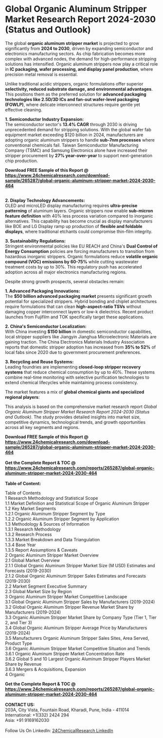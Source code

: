 <h1>Global Organic Aluminum Stripper Market Research Report 2024-2030 (Status and Outlook)</h1><p>The global <strong>organic aluminum stripper market</strong> is projected to grow significantly from <strong>2024 to 2030</strong>, driven by expanding semiconductor and electronics manufacturing sectors. As chip fabrication becomes more complex with advanced nodes, the demand for high-performance stripping solutions has intensified. Organic aluminum strippers now play a critical role in <strong>IC packaging, wafer processing, and display panel production</strong>, where precision metal removal is essential.</p><p>Unlike traditional acidic strippers, organic formulations offer superior <strong>selectivity, reduced substrate damage, and environmental advantages</strong>. This positions them as the preferred solution for <strong>advanced packaging technologies like 2.5D/3D ICs and fan-out wafer-level packaging (FOWLP)</strong>, where delicate interconnect structures require gentle yet effective cleaning.</p><p><strong>1. Semiconductor Industry Expansion:</strong><br>
The semiconductor sector's <strong>13.4% CAGR</strong> through 2030 is driving unprecedented demand for stripping solutions. With the global wafer fab equipment market exceeding $120 billion in 2024, manufacturers are adopting organic aluminum strippers to handle <strong>sub-7nm processes</strong> where conventional chemicals fail. Taiwan Semiconductor Manufacturing Company (TSMC) and Samsung Electronics alone have increased their stripper procurement by <strong>27% year-over-year</strong> to support next-generation chip production.</p><div><b>Download FREE Sample of this Report @ 
            <a href="https://www.24chemicalresearch.com/download-sample/265287/global-organic-aluminum-stripper-market-2024-2030-464">
            https://www.24chemicalresearch.com/download-sample/265287/global-organic-aluminum-stripper-market-2024-2030-464</a></b></div><br><p><strong>2. Display Technology Advancements:</strong><br>
OLED and microLED display manufacturing requires <strong>ultra-precise patterning</strong> of aluminum layers. Organic strippers now enable <strong>sub-micron feature definition</strong> with 40% less process variation compared to inorganic alternatives. This capability has become crucial as display manufacturers like BOE and LG Display ramp up production of <strong>flexible and foldable displays</strong>, where traditional etchants could compromise thin-film integrity.</p><p><strong>3. Sustainability Regulations:</strong><br>
Stringent environmental policies like EU REACH and China's <strong>Dual Control of Energy Consumption</strong> policies are forcing manufacturers to transition from hazardous inorganic strippers. Organic formulations reduce <strong>volatile organic compound (VOC) emissions by 60-75%</strong> while cutting wastewater treatment costs by up to 30%. This regulatory push has accelerated adoption across all major electronics manufacturing regions.</p><p>Despite strong growth prospects, several obstacles remain:</p><p><strong>1. Advanced Packaging Innovations:</strong><br>
The <strong>$50 billion advanced packaging market</strong> presents significant growth potential for specialized strippers. Hybrid bonding and chiplet architectures require formulations that can clean <strong>high-aspect-ratio TSVs</strong> without damaging copper interconnect layers or low-k dielectrics. Recent product launches from Fujifilm and TOK specifically target these applications.</p><p><strong>2. China's Semiconductor Localization:</strong><br>
With China investing <strong>$150 billion</strong> in domestic semiconductor capabilities, local stripper suppliers like Jiangyin Jianghua Microelectronic Materials are gaining traction. The China Electronics Materials Industry Association reports that domestic stripper adoption has increased from <strong>35% to 52%</strong> of local fabs since 2020 due to government procurement preferences.</p><p><strong>3. Recycling and Reuse Systems:</strong><br>
Leading foundries are implementing <strong>closed-loop stripper recovery systems</strong> that reduce chemical consumption by up to 40%. These systems combine real-time monitoring with selective purification technologies to extend chemical lifecycles while maintaining process consistency.</p><p>The market features a mix of <strong>global chemical giants and specialized regional players</strong>:</p><p>This analysis is based on the comprehensive market research report <em>Global Organic Aluminum Stripper Market Research Report 2024-2030 (Status and Outlook)</em>. The study provides detailed insights into market size, competitive dynamics, technological trends, and growth opportunities across all key segments and regions.</p><div><b>Download FREE Sample of this Report @ 
            <a href="https://www.24chemicalresearch.com/download-sample/265287/global-organic-aluminum-stripper-market-2024-2030-464">
            https://www.24chemicalresearch.com/download-sample/265287/global-organic-aluminum-stripper-market-2024-2030-464</a></b></div><br><div><b>Get the Complete Report & TOC @ 
            <a href="https://www.24chemicalresearch.com/reports/265287/global-organic-aluminum-stripper-market-2024-2030-464">
            https://www.24chemicalresearch.com/reports/265287/global-organic-aluminum-stripper-market-2024-2030-464</a></b></div><br>
            <b>Table of Content:</b><p>Table of Contents<br />
1 Research Methodology and Statistical Scope<br />
1.1 Market Definition and Statistical Scope of Organic Aluminum Stripper<br />
1.2 Key Market Segments<br />
1.2.1 Organic Aluminum Stripper Segment by Type<br />
1.2.2 Organic Aluminum Stripper Segment by Application<br />
1.3 Methodology & Sources of Information<br />
1.3.1 Research Methodology<br />
1.3.2 Research Process<br />
1.3.3 Market Breakdown and Data Triangulation<br />
1.3.4 Base Year<br />
1.3.5 Report Assumptions & Caveats<br />
2 Organic Aluminum Stripper Market Overview<br />
2.1 Global Market Overview<br />
2.1.1 Global Organic Aluminum Stripper Market Size (M USD) Estimates and Forecasts (2019-2030)<br />
2.1.2 Global Organic Aluminum Stripper Sales Estimates and Forecasts (2019-2030)<br />
2.2 Market Segment Executive Summary<br />
2.3 Global Market Size by Region<br />
3 Organic Aluminum Stripper Market Competitive Landscape<br />
3.1 Global Organic Aluminum Stripper Sales by Manufacturers (2019-2024)<br />
3.2 Global Organic Aluminum Stripper Revenue Market Share by Manufacturers (2019-2024)<br />
3.3 Organic Aluminum Stripper Market Share by Company Type (Tier 1, Tier 2, and Tier 3)<br />
3.4 Global Organic Aluminum Stripper Average Price by Manufacturers (2019-2024)<br />
3.5 Manufacturers Organic Aluminum Stripper Sales Sites, Area Served, Product Type<br />
3.6 Organic Aluminum Stripper Market Competitive Situation and Trends<br />
3.6.1 Organic Aluminum Stripper Market Concentration Rate<br />
3.6.2 Global 5 and 10 Largest Organic Aluminum Stripper Players Market Share by Revenue<br />
3.6.3 Mergers & Acquisitions, Expansion<br />
4 Organic</p><div><b>Get the Complete Report & TOC @ 
            <a href="https://www.24chemicalresearch.com/reports/265287/global-organic-aluminum-stripper-market-2024-2030-464">
            https://www.24chemicalresearch.com/reports/265287/global-organic-aluminum-stripper-market-2024-2030-464</a></b></div><br><b>CONTACT US:</b><br>
            203A, City Vista, Fountain Road, Kharadi, Pune, India - 411014<br>
            International: +1(332) 2424 294<br>
            Asia: +91 9169162030 <br><br>
            Follow Us On LinkedIn: <a href="https://www.linkedin.com/company/24chemicalresearch/">24ChemicalResearch LinkedIn</a>
